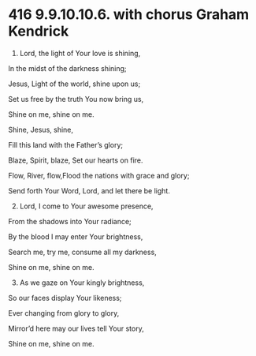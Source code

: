 # 416 9.9.10.10.6. with chorus Graham Kendrick

1.  Lord, the light of Your love is shining,

In the midst of the darkness shining;

Jesus, Light of the world, shine upon us;

Set us free by the truth You now bring us,

Shine on me, shine on me.

Shine, Jesus, shine,

Fill this land with the Father’s glory;

Blaze, Spirit, blaze, Set our hearts on fire.

Flow, River, flow,Flood the nations with grace and glory;

Send forth Your Word, Lord, and let there be light.

2.  Lord, I come to Your awesome presence,

From the shadows into Your radiance;

By the blood I may enter Your brightness,

Search me, try me, consume all my darkness,

Shine on me, shine on me.

3.  As we gaze on Your kingly brightness,

So our faces display Your likeness;

Ever changing from glory to glory,

Mirror’d here may our lives tell Your story,

Shine on me, shine on me.

